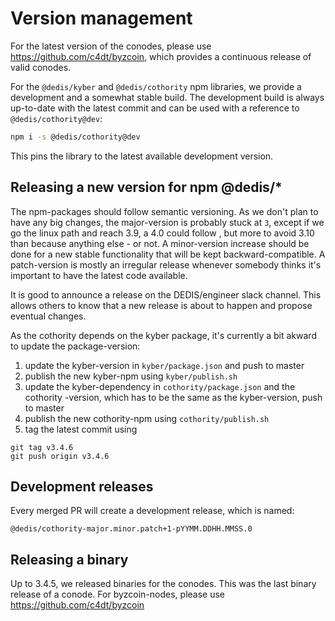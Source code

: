 # Version management

For the latest version of the conodes, please use 
https://github.com/c4dt/byzcoin, which provides a continuous release of valid
 conodes.

For the `@dedis/kyber` and `@dedis/cothority` npm libraries, we provide a
 development and a somewhat stable build.
The development build is always up-to-date with the latest commit and can be
 used with a reference to `@dedis/cothority@dev`:
```bash
npm i -s @dedis/cothority@dev
```
This pins the library to the latest available development version.

## Releasing a new version for npm @dedis/*

The npm-packages should follow semantic versioning.
As we don't plan to have any big changes, the major-version is probably stuck
 at `3`, except if we go the linux path and reach 3.9, a 4.0 could follow
 , but more to avoid 3.10 than because anything else - or not.
A minor-version increase should be done for a new stable functionality that
 will be kept backward-compatible.
A patch-version is mostly an irregular release whenever somebody thinks it's
 important to have the latest code available.
 
It is good to announce a release on the DEDIS/engineer slack channel.
This allows others to know that a new release is about to happen and propose
eventual changes.

As the cothority depends on the kyber package, it's currently a bit akward to
 update the package-version:
1. update the kyber-version in `kyber/package.json` and push to master
2. publish the new kyber-npm using `kyber/publish.sh`
3. update the kyber-dependency in `cothority/package.json` and the cothority
-version, which has to be the same as the kyber-version, push to master
4. publish the new cothority-npm using `cothority/publish.sh`
5. tag the latest commit using 
```
git tag v3.4.6
git push origin v3.4.6
```

## Development releases

Every merged PR will create a development release, which is named:

```
@dedis/cothority-major.minor.patch+1-pYYMM.DDHH.MMSS.0
```

## Releasing a binary

Up to 3.4.5, we released binaries for the conodes.
This was the last binary release of a conode.
For byzcoin-nodes, please use https://github.com/c4dt/byzcoin

